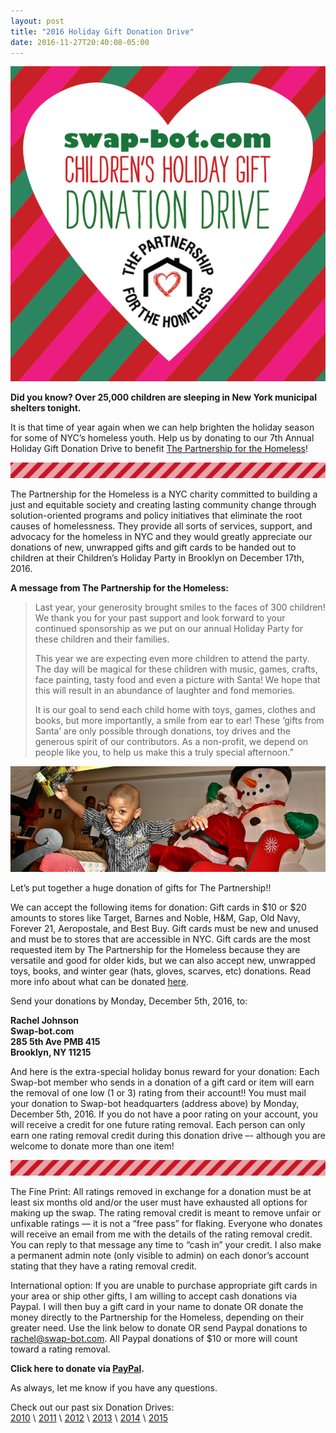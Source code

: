 ```yaml
---
layout: post
title: "2016 Holiday Gift Donation Drive"
date: 2016-11-27T20:40:08-05:00
---
```


![donation drive](/images/2016/donationdrive2016.png)

**Did you know? Over 25,000 children are sleeping in New York municipal shelters tonight.**

It is that time of year again when we can help brighten the holiday season for some of NYC’s homeless youth. Help us by donating to our 7th Annual Holiday Gift Donation Drive to benefit [The Partnership for the Homeless](http://partnershipforthehomeless.org)!

![stripes!](/images/2016/redstripe2.gif)

The Partnership for the Homeless is a NYC charity committed to building a just and equitable society and creating lasting community change through solution-oriented programs and policy initiatives that eliminate the root causes of homelessness. They provide all sorts of services, support, and advocacy for the homeless in NYC and they would greatly appreciate our donations of new, unwrapped gifts and gift cards to be handed out to children at their Children’s Holiday Party in Brooklyn on December 17th, 2016.

**A message from The Partnership for the Homeless:**

> Last year, your generosity brought smiles to the faces of 300 children! We thank you for your past support and look forward to your continued sponsorship as we put on our annual Holiday Party for these children and their families.
>
> This year we are expecting even more children to attend the party. The day will be magical for these children with music, games, crafts, face painting, tasty food and even a picture with Santa! We hope that this will result in an abundance of laughter and fond memories. 
> 
> It is our goal to send each child home with toys, games, clothes and books, but more importantly, a smile from ear to ear! These ‘gifts from Santa’ are only possible through donations, toy drives and the generous spirit of our contributors. As a non-profit, we depend on people like you, to help us make this a truly special afternoon.”

![partnership for the homeless](/images/2016/partnership-picture.png)

Let’s put together a huge donation of gifts for The Partnership!!

We can accept the following items for donation: Gift cards in $10 or $20 amounts to stores like Target, Barnes and Noble, H&M, Gap, Old Navy, Forever 21, Aeropostale, and Best Buy. Gift cards must be new and unused and must be to stores that are accessible in NYC. Gift cards are the most requested item by The Partnership for the Homeless because they are versatile and good for older kids, but we can also accept new, unwrapped toys, books, and winter gear (hats, gloves, scarves, etc) donations. Read more info about what can be donated [here](http://partnershipforthehomeless.org/pages/6/).

Send your donations by Monday, December 5th, 2016, to:

**Rachel Johnson  
Swap-bot.com  
285 5th Ave PMB 415  
Brooklyn, NY 11215**

And here is the extra-special holiday bonus reward for your donation: Each Swap-bot member who sends in a donation of a gift card or item will earn the removal of one low (1 or 3) rating from their account!! You must mail your donation to Swap-bot headquarters (address above) by  Monday, December 5th, 2016. If you do not have a poor rating on your account, you will receive a credit for one future rating removal. Each person can only earn one rating removal credit during this donation drive –- although you are welcome to donate more than one item!

![stripes!](/images/2016/redstripe2.gif)

The Fine Print: All ratings removed in exchange for a donation must be at least six months old and/or the user must have exhausted all options for making up the swap. The rating removal credit is meant to remove unfair or unfixable ratings — it is not a “free pass” for flaking. Everyone who donates will receive an email from me with the details of the rating removal credit. You can reply to that message any time to “cash in” your credit. I also make a permanent admin note (only visible to admin) on each donor’s account stating that they have a rating removal credit.

International option: If you are unable to purchase appropriate gift cards in your area or ship other gifts, I am willing to accept cash donations via Paypal. I will then buy a gift card in your name to donate OR donate the money directly to the Partnership for the Homeless, depending on their greater need. Use the link below to donate OR send Paypal donations to rachel@swap-bot.com. All Paypal donations of $10 or more will count toward a rating removal.

**Click here to donate via [PayPal](https://www.paypal.me/swapbot).**

As always, let me know if you have any questions.

Check out our past six Donation Drives:  
[2010](http://blog.swap-bot.com/2010/11/29/donation-drive-for-the-partnership-for-the-homeless/) \ [2011](http://blog.swap-bot.com/2011/10/19/donate-to-the-holiday-gift-drive/) \ [2012](http://blog.swap-bot.com/2012/11/02/swap-bot-hurricane-relief-donation-drive/) \ [2013](http://blog.swap-bot.com/2013/11/12/2013-holiday-gift-donation-drive/) \ [2014](http://blog.swap-bot.com/2014/10/28/2014-holiday-gift-donation-drive/) \ [2015](http://blog.swap-bot.com/2015/10/30/2015-holiday-gift-donation-drive/)
